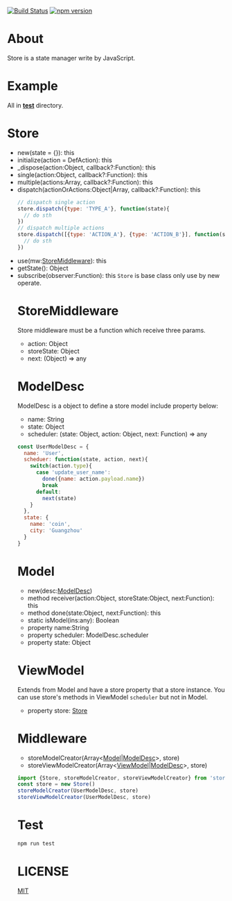 [![Build Status](https://travis-ci.org/CoinXu/store.svg?branch=master)](https://travis-ci.org/CoinXu/store)
[![npm version](https://badge.fury.io/js/sugo-store.svg)](https://badge.fury.io/js/sugo-store)

# About
Store is a state manager write by JavaScript.

# Example
All in [__test__](https://github.com/CoinXu/store/tree/master/__test__) directory.

# Store
* new(state = {}): this
* initialize(action = DefAction): this
* _dispose(action:Object, callback?:Function): this
* single(action:Object, callback?:Function): this
* multiple(actions:Array<Object>, callback?:Function): this
* dispatch(actionOrActions:Object|Array<Object>, callback?:Function): this
  ```js
  // dispatch single action
  store.dispatch({type: 'TYPE_A'}, function(state){
    // do sth
  })
  // dispatch multiple actions
  store.dispatch([{type: 'ACTION_A'}, {type: 'ACTION_B'}], function(state) {
    // do sth
  })
  ```
* use(mw:[StoreMiddleware](#storemiddleware)): this
* getState(): Object
* subscribe(observer:Function): this
`Store` is base class only use by new operate.

# StoreMiddleware
Store middleware must be a function which receive three params.

* action: Object
* storeState: Object
* next: (Object) => any

# ModelDesc
ModelDesc is a object to define a store model include property below:

* name: String
* state: Object
* scheduler: (state: Object, action: Object, next: Function) => any

```js
const UserModelDesc = {
  name: 'User',
  scheduer: function(state, action, next){
    switch(action.type){
      case 'update_user_name':
        done({name: action.payload.name})
        break
      default:
        next(state)
    }
  },
  state: {
    name: 'coin',
    city: 'Guangzhou'
  }
}
```

# Model

* new(desc:[ModelDesc](#modeldesc))
* method receiver(action:Object, storeState:Object, next:Function): this
* method done(state:Object, next:Function): this
* static isModel(ins:any): Boolean
* property name:String
* property scheduler: ModelDesc.scheduler
* property state: Object

# ViewModel
Extends from Model and have a store property that a store instance.
You can use store's methods in ViewModel `scheduler` but not in Model.

* property store: [Store](#store)

# Middleware

* storeModelCreator(Array<[Model](#model)|[ModelDesc](#modeldesc)>, store)
* storeViewModelCreator(Array<[ViewModel](#viewmodel)|[ModelDesc](#modeldesc)>, store)

```js
import {Store, storeModelCreator, storeViewModelCreator} from 'store'
const store = new Store()
storeModelCreator(UserModelDesc, store)
storeViewModelCreator(UserModelDesc, store)
```

# Test
```bash
npm run test
```

# LICENSE
[MIT](https://opensource.org/licenses/MIT)
